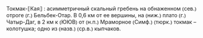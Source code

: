 ---
---

Токмак-⟦Кая⟧
: асимметричный скальный гребень на обнаженном ⦅сев.⦆ отроге ⦅г.⦆ Бельбек-Отар. В 0,6 км от ее вершины, на ⦅ниж.⦆ плато ⦅г.⦆ Чатыр-Даг, в 2 км к ⦅ЮЮВ⦆ от ⦅н.п.⦆ Мраморное ⦅Симф.⦆ ⦅тюрк.⦆ токмак – колотушка; одно из ⦅назв.⦆ ⦅ср.в.⦆ кыпчаков.
